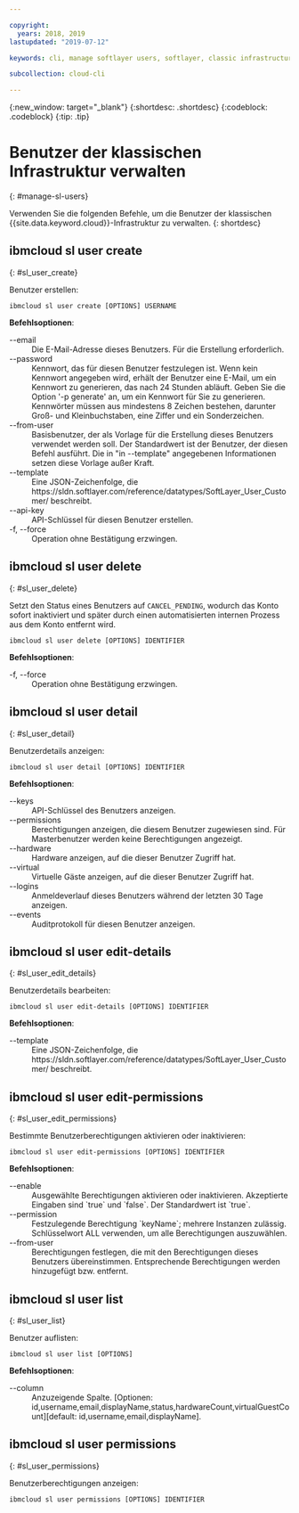 ```yaml
---

copyright:
  years: 2018, 2019
lastupdated: "2019-07-12"

keywords: cli, manage softlayer users, softlayer, classic infrastructure, user management, ibmcloud sl user

subcollection: cloud-cli

---
```


{:new_window: target="_blank"}
{:shortdesc: .shortdesc}
{:codeblock: .codeblock}
{:tip: .tip}

# Benutzer der klassischen Infrastruktur verwalten
{: #manage-sl-users}

Verwenden Sie die folgenden Befehle, um die Benutzer der klassischen {{site.data.keyword.cloud}}-Infrastruktur zu verwalten.
{: shortdesc}

## ibmcloud sl user create 
{: #sl_user_create} 

Benutzer erstellen:
```
ibmcloud sl user create [OPTIONS] USERNAME
```

<strong>Befehlsoptionen</strong>:
<dl>
<dt>--email</dt>
<dd>Die E-Mail-Adresse dieses Benutzers. Für die Erstellung erforderlich.</dd>
<dt>--password</dt>
<dd>Kennwort, das für diesen Benutzer festzulegen ist. Wenn kein Kennwort angegeben wird, erhält der Benutzer eine E-Mail, um ein Kennwort zu generieren, das nach 24 Stunden abläuft. Geben Sie die Option '-p generate' an, um ein Kennwort für Sie zu generieren. Kennwörter müssen aus mindestens 8 Zeichen bestehen, darunter Groß- und Kleinbuchstaben, eine Ziffer und ein Sonderzeichen.</dd>
<dt>--from-user</dt>
<dd>Basisbenutzer, der als Vorlage für die Erstellung dieses Benutzers verwendet werden soll. Der Standardwert ist der Benutzer, der diesen Befehl ausführt. Die in "in --template" angegebenen Informationen setzen diese Vorlage außer Kraft.</dd>
<dt>--template</dt>
<dd>Eine JSON-Zeichenfolge, die https://sldn.softlayer.com/reference/datatypes/SoftLayer_User_Customer/ beschreibt.</dd>
<dt>--api-key</dt>
<dd>API-Schlüssel für diesen Benutzer erstellen.</dd>
<dt>-f, --force</dt>
<dd>Operation ohne Bestätigung erzwingen.</dd>
</dl>


## ibmcloud sl user delete 
{: #sl_user_delete} 

Setzt den Status eines Benutzers auf `CANCEL_PENDING`, wodurch das Konto sofort inaktiviert und später durch einen automatisierten internen Prozess aus dem Konto entfernt wird.
```
ibmcloud sl user delete [OPTIONS] IDENTIFIER
```

<strong>Befehlsoptionen</strong>:
<dl>
<dt>-f, --force</dt>
<dd>Operation ohne Bestätigung erzwingen.</dd>
</dl>

## ibmcloud sl user detail 
{: #sl_user_detail} 

Benutzerdetails anzeigen:
```
ibmcloud sl user detail [OPTIONS] IDENTIFIER
```

<strong>Befehlsoptionen</strong>:
<dl>
<dt>--keys</dt>
<dd>API-Schlüssel des Benutzers anzeigen.</dd>
<dt>--permissions</dt>
<dd>Berechtigungen anzeigen, die diesem Benutzer zugewiesen sind. Für Masterbenutzer werden keine Berechtigungen angezeigt.</dd>
<dt>--hardware</dt>
<dd>Hardware anzeigen, auf die dieser Benutzer Zugriff hat.</dd>
<dt>--virtual</dt>
<dd>Virtuelle Gäste anzeigen, auf die dieser Benutzer Zugriff hat.</dd>
<dt>--logins</dt>
<dd>Anmeldeverlauf dieses Benutzers während der letzten 30 Tage anzeigen.</dd>
<dt>--events</dt>
<dd>Auditprotokoll für diesen Benutzer anzeigen.</dd>
</dl>

## ibmcloud sl user edit-details 
{: #sl_user_edit_details} 

Benutzerdetails bearbeiten:
```
ibmcloud sl user edit-details [OPTIONS] IDENTIFIER
```

<strong>Befehlsoptionen</strong>:
<dl>
<dt>--template</dt>
<dd>Eine JSON-Zeichenfolge, die https://sldn.softlayer.com/reference/datatypes/SoftLayer_User_Customer/ beschreibt.</dd>
</dl>

## ibmcloud sl user edit-permissions 
{: #sl_user_edit_permissions} 

Bestimmte Benutzerberechtigungen aktivieren oder inaktivieren:
```
ibmcloud sl user edit-permissions [OPTIONS] IDENTIFIER
```

<strong>Befehlsoptionen</strong>:
<dl>
<dt>--enable</dt>
<dd>Ausgewählte Berechtigungen aktivieren oder inaktivieren. Akzeptierte Eingaben sind `true` und `false`. Der Standardwert ist `true`.</dd>
<dt>--permission</dt>
<dd>Festzulegende Berechtigung `keyName`; mehrere Instanzen zulässig. Schlüsselwort ALL verwenden, um alle Berechtigungen auszuwählen.</dd>
<dt>--from-user</dt>
<dd>Berechtigungen festlegen, die mit den Berechtigungen dieses Benutzers übereinstimmen. Entsprechende Berechtigungen werden hinzugefügt bzw. entfernt.</dd>
</dl>

## ibmcloud sl user list 
{: #sl_user_list} 

Benutzer auflisten:
```
ibmcloud sl user list [OPTIONS]
```

<strong>Befehlsoptionen</strong>:
<dl>
<dt>--column</dt>
<dd>Anzuzeigende Spalte. [Optionen: id,username,email,displayName,status,hardwareCount,virtualGuestCount][default: id,username,email,displayName].</dd>
</dl>

## ibmcloud sl user permissions 
{: #sl_user_permissions} 

Benutzerberechtigungen anzeigen:
```
ibmcloud sl user permissions [OPTIONS] IDENTIFIER
```

